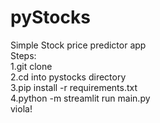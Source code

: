 # pyStocks
Simple Stock price predictor app
<br />
Steps:<br />
1.git clone<br />
2.cd into pystocks directory<br />
3.pip install -r requirements.txt<br />
4.python -m streamlit run main.py<br />
viola!
